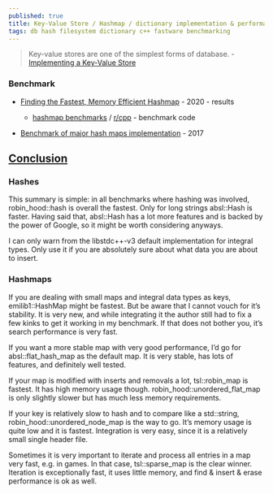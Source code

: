 ```yaml
---
published: true
title: Key-Value Store / Hashmap / dictionary implementation & performance
tags: db hash filesystem dictionary c++ fastware benchmarking
---
```

> Key-value stores are one of the simplest forms of database. - [Implementing a Key-Value Store](https://codecapsule.com/2012/11/07/ikvs-implementing-a-key-value-store-table-of-contents/)

### Benchmark
- [Finding the Fastest, Memory Efficient Hashmap](https://martin.ankerl.com/2019/04/01/hashmap-benchmarks-01-overview/)  - 2020 - results
	- [hashmap benchmarks](https://github.com/martinus/map_benchmark) / [r/cpp](https://www.reddit.com/r/cpp/comments/auwbmg/hashmap_benchmarks_what_should_i_add/) - benchmark code

- [Benchmark of major hash maps implementation](https://tessil.github.io/2016/08/29/benchmark-hopscotch-map.html) - 2017

## [Conclusion](https://martin.ankerl.com/2019/04/01/hashmap-benchmarks-05-conclusion/)

### Hashes

This summary is simple: in all benchmarks where hashing was involved, robin_hood::hash is overall the fastest. Only for long strings absl::Hash is faster. Having said that, absl::Hash has a lot more features and is backed by the power of Google, so it might be worth considering anyways.

I can only warn from the libstdc++-v3 default implementation for integral types. Only use it if you are absolutely sure about what data you are about to insert.


### Hashmaps

If you are dealing with small maps and integral data types as keys, emilib1::HashMap might be fastest. But be aware that I cannot vouch for it’s stability. It is very new, and while integrating it the author still had to fix a few kinks to get it working in my benchmark. If that does not bother you, it’s search performance is very fast.

If you want a more stable map with very good performance, I’d go for absl::flat_hash_map as the default map. It is very stable, has lots of features, and definitely well tested.

If your map is modified with inserts and removals a lot, tsl::robin_map is fastest. It has high memory usage though. robin_hood::unordered_flat_map is only slightly slower but has much less memory requirements.

If your key is relatively slow to hash and to compare like a std::string, robin_hood::unordered_node_map is the way to go. It’s memory usage is quite low and it is fastest. Integration is very easy, since it is a relatively small single header file.

Sometimes it is very important to iterate and process all entries in a map very fast, e.g. in games. In that case, tsl::sparse_map is the clear winner. Iteration is exceptionally fast, it uses little memory, and find & insert & erase performance is ok as well.

